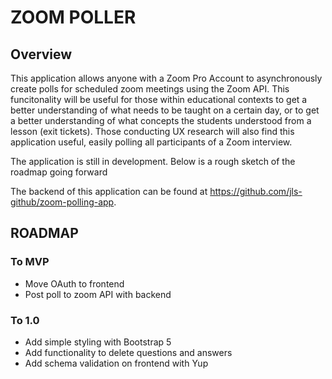 # ZOOM POLLER

## Overview

This application allows anyone with a Zoom Pro Account to asynchronously create polls for scheduled zoom meetings using the Zoom API. This funcitonality will be useful for those within educational contexts to get a better understanding of what needs to be taught on a certain day, or to get a better understanding of what concepts the students understood from a lesson (exit tickets). Those conducting UX research will also find this application useful, easily polling all participants of a Zoom interview.

The application is still in development. Below is a rough sketch of the roadmap going forward

The backend of this application can be found at https://github.com/jls-github/zoom-polling-app.

## ROADMAP

### To MVP

- Move OAuth to frontend
- Post poll to zoom API with backend

### To 1.0

- Add simple styling with Bootstrap 5
- Add functionality to delete questions and answers
- Add schema validation on frontend with Yup
